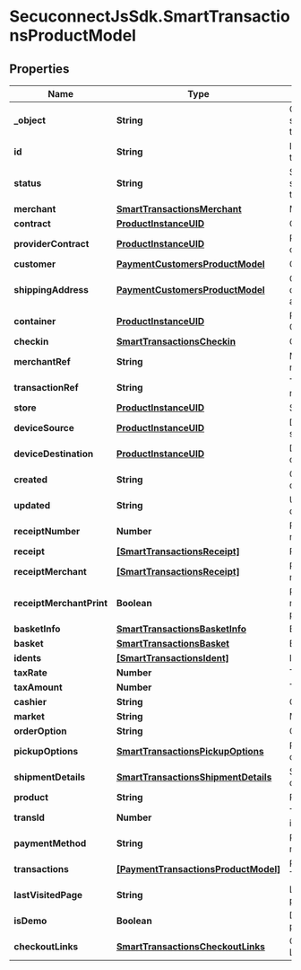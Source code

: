 # SecuconnectJsSdk.SmartTransactionsProductModel

## Properties
Name | Type | Description | Notes
------------ | ------------- | ------------- | -------------
**_object** | **String** | Object of smart transaction | [optional] 
**id** | **String** | Id of smart transaction | [optional] 
**status** | **String** | Status of smart transaction | [optional] 
**merchant** | [**SmartTransactionsMerchant**](SmartTransactionsMerchant.md) | Merchant | [optional] 
**contract** | [**ProductInstanceUID**](ProductInstanceUID.md) | Contract | [optional] 
**providerContract** | [**ProductInstanceUID**](ProductInstanceUID.md) | Provider contract | [optional] 
**customer** | [**PaymentCustomersProductModel**](PaymentCustomersProductModel.md) | Customer | [optional] 
**shippingAddress** | [**PaymentCustomersProductModel**](PaymentCustomersProductModel.md) | Customers delivery address | [optional] 
**container** | [**ProductInstanceUID**](ProductInstanceUID.md) | Payment Container | [optional] 
**checkin** | [**SmartTransactionsCheckin**](SmartTransactionsCheckin.md) | Check in | [optional] 
**merchantRef** | **String** | Merchant reference | [optional] 
**transactionRef** | **String** | Transaction reference | [optional] 
**store** | [**ProductInstanceUID**](ProductInstanceUID.md) | Store | [optional] 
**deviceSource** | [**ProductInstanceUID**](ProductInstanceUID.md) | Device source | [optional] 
**deviceDestination** | [**ProductInstanceUID**](ProductInstanceUID.md) | Device destination | [optional] 
**created** | **String** | Created at date | [optional] 
**updated** | **String** | Updated at date | [optional] 
**receiptNumber** | **Number** | Receipt number | [optional] 
**receipt** | [**[SmartTransactionsReceipt]**](SmartTransactionsReceipt.md) | Receipt | [optional] 
**receiptMerchant** | [**[SmartTransactionsReceipt]**](SmartTransactionsReceipt.md) | Receipt merchant | [optional] 
**receiptMerchantPrint** | **Boolean** | Receipt merchant print | [optional] 
**basketInfo** | [**SmartTransactionsBasketInfo**](SmartTransactionsBasketInfo.md) | Basket info | [optional] 
**basket** | [**SmartTransactionsBasket**](SmartTransactionsBasket.md) | Basket | [optional] 
**idents** | [**[SmartTransactionsIdent]**](SmartTransactionsIdent.md) | Idents | [optional] 
**taxRate** | **Number** | Tax rate | [optional] 
**taxAmount** | **Number** | Tax amount | [optional] 
**cashier** | **String** | Cashier | [optional] 
**market** | **String** | Market | [optional] 
**orderOption** | **String** | Order option | [optional] 
**pickupOptions** | [**SmartTransactionsPickupOptions**](SmartTransactionsPickupOptions.md) | Pickup options | [optional] 
**shipmentDetails** | [**SmartTransactionsShipmentDetails**](SmartTransactionsShipmentDetails.md) | Shipment details | [optional] 
**product** | **String** | Product | [optional] 
**transId** | **Number** | Transaction id | [optional] 
**paymentMethod** | **String** | Payment method | [optional] 
**transactions** | [**[PaymentTransactionsProductModel]**](PaymentTransactionsProductModel.md) | Payment Transactions | [optional] 
**lastVisitedPage** | **String** | Last visited page | [optional] 
**isDemo** | **Boolean** | Demo payment | [optional] 
**checkoutLinks** | [**SmartTransactionsCheckoutLinks**](SmartTransactionsCheckoutLinks.md) | Checkout Links | [optional] 


